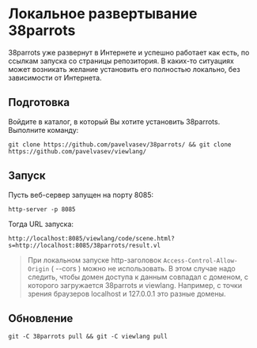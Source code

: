 # Локальное развертывание 38parrots

38parrots уже развернут в Интернете и успешно работает как есть, по ссылкам запуска со страницы репозитория.
В каких-то ситуациях может возникать желание установить его полностью локально, без зависимости от Интернета.

## Подготовка
Войдите в каталог, в который Вы хотите установить 38parrots. Выполните команду:
```
git clone https://github.com/pavelvasev/38parrots/ && git clone https://github.com/pavelvasev/viewlang/
```

## Запуск
Пусть веб-сервер запущен на порту 8085:

```
http-server -p 8085
```

Тогда URL запуска:
```
http://localhost:8085/viewlang/code/scene.html?s=http://localhost:8085/38parrots/result.vl
```

> При локальном запуске http-заголовок `Access-Control-Allow-Origin` ( --cors ) можно не использовать.
> В этом случае надо следить, чтобы домен доступа к данным совпадал с доменом, с которого загружается 38parrots и viewlang.
> Например, с точки зрения браузеров localhost и 127.0.0.1 это разные домены.

## Обновление
```
git -C 38parrots pull && git -C viewlang pull
```
